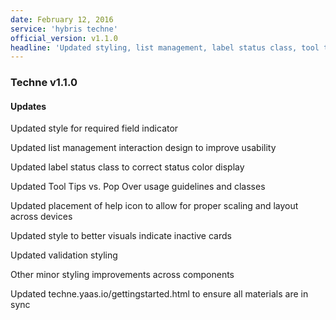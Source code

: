 ```yaml
---
date: February 12, 2016
service: 'hybris techne'
official_version: v1.1.0
headline: 'Updated styling, list management, label status class, tool tips and pop overs, help icon, updated Getting Started'
---
```


<h3>Techne v1.1.0</h3>

<h4>Updates</h4>
<p>
Updated style for required field indicator
</p>
<p>
Updated list management interaction design to improve usability
</p>
<p>
Updated label status class to correct status color display
</p>
<p>
Updated Tool Tips vs. Pop Over usage guidelines and classes
</p>
<p>
Updated placement of help icon to allow for proper scaling and layout across devices
</p>
<p>
Updated style to better visuals indicate inactive cards
</p>
<p>
Updated validation styling
</p>
<p>
Other minor styling improvements across components
</p>
<p>
Updated techne.yaas.io/gettingstarted.html to ensure all materials are in sync
</p>
